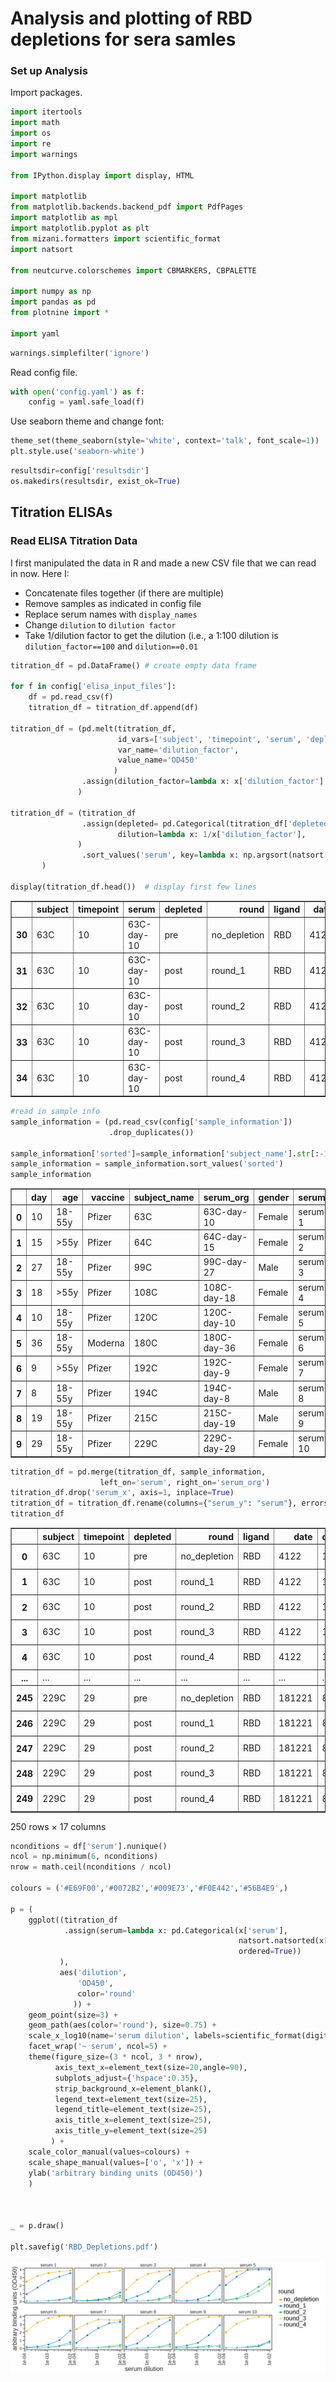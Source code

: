 # Analysis and plotting of RBD depletions for sera samles

### Set up Analysis

Import packages.


```python
import itertools
import math
import os
import re
import warnings

from IPython.display import display, HTML

import matplotlib
from matplotlib.backends.backend_pdf import PdfPages
import matplotlib as mpl
import matplotlib.pyplot as plt
from mizani.formatters import scientific_format
import natsort

from neutcurve.colorschemes import CBMARKERS, CBPALETTE

import numpy as np
import pandas as pd
from plotnine import *

import yaml
```


```python
warnings.simplefilter('ignore')
```

Read config file.


```python
with open('config.yaml') as f:
    config = yaml.safe_load(f)
```

Use seaborn theme and change font:


```python
theme_set(theme_seaborn(style='white', context='talk', font_scale=1))
plt.style.use('seaborn-white')
```


```python
resultsdir=config['resultsdir']
os.makedirs(resultsdir, exist_ok=True)
```

## Titration ELISAs

### Read ELISA Titration Data

I first manipulated the data in R and made a new CSV file that we can read in now. Here I:
* Concatenate files together (if there are multiple)
* Remove samples as indicated in config file
* Replace serum names with `display_names`
* Change `dilution` to `dilution factor`
* Take 1/dilution factor to get the dilution (i.e., a 1:100 dilution is `dilution_factor==100` and `dilution==0.01`


```python
titration_df = pd.DataFrame() # create empty data frame

for f in config['elisa_input_files']:
    df = pd.read_csv(f)
    titration_df = titration_df.append(df)
    
titration_df = (pd.melt(titration_df, 
                        id_vars=['subject', 'timepoint', 'serum', 'depleted', 'round', 'ligand', 'date'], 
                        var_name='dilution_factor', 
                        value_name='OD450'
                       )
                .assign(dilution_factor=lambda x: x['dilution_factor'].astype(int))
               )

titration_df = (titration_df
                .assign(depleted= pd.Categorical(titration_df['depleted'], categories=['pre', 'post'], ordered=True),
                        dilution=lambda x: 1/x['dilution_factor'],
               )
                .sort_values('serum', key=lambda x: np.argsort(natsort.index_natsorted(x)))
       )

display(titration_df.head())  # display first few lines
```


<div>
<style scoped>
    .dataframe tbody tr th:only-of-type {
        vertical-align: middle;
    }

    .dataframe tbody tr th {
        vertical-align: top;
    }

    .dataframe thead th {
        text-align: right;
    }
</style>
<table border="1" class="dataframe">
  <thead>
    <tr style="text-align: right;">
      <th></th>
      <th>subject</th>
      <th>timepoint</th>
      <th>serum</th>
      <th>depleted</th>
      <th>round</th>
      <th>ligand</th>
      <th>date</th>
      <th>dilution_factor</th>
      <th>OD450</th>
      <th>dilution</th>
    </tr>
  </thead>
  <tbody>
    <tr>
      <th>30</th>
      <td>63C</td>
      <td>10</td>
      <td>63C-day-10</td>
      <td>pre</td>
      <td>no_depletion</td>
      <td>RBD</td>
      <td>4122</td>
      <td>100</td>
      <td>3.8844</td>
      <td>0.01</td>
    </tr>
    <tr>
      <th>31</th>
      <td>63C</td>
      <td>10</td>
      <td>63C-day-10</td>
      <td>post</td>
      <td>round_1</td>
      <td>RBD</td>
      <td>4122</td>
      <td>100</td>
      <td>3.5529</td>
      <td>0.01</td>
    </tr>
    <tr>
      <th>32</th>
      <td>63C</td>
      <td>10</td>
      <td>63C-day-10</td>
      <td>post</td>
      <td>round_2</td>
      <td>RBD</td>
      <td>4122</td>
      <td>100</td>
      <td>0.5100</td>
      <td>0.01</td>
    </tr>
    <tr>
      <th>33</th>
      <td>63C</td>
      <td>10</td>
      <td>63C-day-10</td>
      <td>post</td>
      <td>round_3</td>
      <td>RBD</td>
      <td>4122</td>
      <td>100</td>
      <td>0.3863</td>
      <td>0.01</td>
    </tr>
    <tr>
      <th>34</th>
      <td>63C</td>
      <td>10</td>
      <td>63C-day-10</td>
      <td>post</td>
      <td>round_4</td>
      <td>RBD</td>
      <td>4122</td>
      <td>100</td>
      <td>0.3559</td>
      <td>0.01</td>
    </tr>
  </tbody>
</table>
</div>



```python
#read in sample info
sample_information = (pd.read_csv(config['sample_information'])
                      .drop_duplicates())

sample_information['sorted']=sample_information['subject_name'].str[:-1].astype(int)
sample_information = sample_information.sort_values('sorted')
sample_information
```




<div>
<style scoped>
    .dataframe tbody tr th:only-of-type {
        vertical-align: middle;
    }

    .dataframe tbody tr th {
        vertical-align: top;
    }

    .dataframe thead th {
        text-align: right;
    }
</style>
<table border="1" class="dataframe">
  <thead>
    <tr style="text-align: right;">
      <th></th>
      <th>day</th>
      <th>age</th>
      <th>vaccine</th>
      <th>subject_name</th>
      <th>serum_org</th>
      <th>gender</th>
      <th>serum</th>
      <th>sorted</th>
    </tr>
  </thead>
  <tbody>
    <tr>
      <th>0</th>
      <td>10</td>
      <td>18-55y</td>
      <td>Pfizer</td>
      <td>63C</td>
      <td>63C-day-10</td>
      <td>Female</td>
      <td>serum 1</td>
      <td>63</td>
    </tr>
    <tr>
      <th>1</th>
      <td>15</td>
      <td>&gt;55y</td>
      <td>Pfizer</td>
      <td>64C</td>
      <td>64C-day-15</td>
      <td>Female</td>
      <td>serum 2</td>
      <td>64</td>
    </tr>
    <tr>
      <th>2</th>
      <td>27</td>
      <td>18-55y</td>
      <td>Pfizer</td>
      <td>99C</td>
      <td>99C-day-27</td>
      <td>Male</td>
      <td>serum 3</td>
      <td>99</td>
    </tr>
    <tr>
      <th>3</th>
      <td>18</td>
      <td>&gt;55y</td>
      <td>Pfizer</td>
      <td>108C</td>
      <td>108C-day-18</td>
      <td>Female</td>
      <td>serum 4</td>
      <td>108</td>
    </tr>
    <tr>
      <th>4</th>
      <td>10</td>
      <td>18-55y</td>
      <td>Pfizer</td>
      <td>120C</td>
      <td>120C-day-10</td>
      <td>Female</td>
      <td>serum 5</td>
      <td>120</td>
    </tr>
    <tr>
      <th>5</th>
      <td>36</td>
      <td>18-55y</td>
      <td>Moderna</td>
      <td>180C</td>
      <td>180C-day-36</td>
      <td>Female</td>
      <td>serum 6</td>
      <td>180</td>
    </tr>
    <tr>
      <th>6</th>
      <td>9</td>
      <td>&gt;55y</td>
      <td>Pfizer</td>
      <td>192C</td>
      <td>192C-day-9</td>
      <td>Female</td>
      <td>serum 7</td>
      <td>192</td>
    </tr>
    <tr>
      <th>7</th>
      <td>8</td>
      <td>18-55y</td>
      <td>Pfizer</td>
      <td>194C</td>
      <td>194C-day-8</td>
      <td>Male</td>
      <td>serum 8</td>
      <td>194</td>
    </tr>
    <tr>
      <th>8</th>
      <td>19</td>
      <td>18-55y</td>
      <td>Pfizer</td>
      <td>215C</td>
      <td>215C-day-19</td>
      <td>Male</td>
      <td>serum 9</td>
      <td>215</td>
    </tr>
    <tr>
      <th>9</th>
      <td>29</td>
      <td>18-55y</td>
      <td>Pfizer</td>
      <td>229C</td>
      <td>229C-day-29</td>
      <td>Female</td>
      <td>serum 10</td>
      <td>229</td>
    </tr>
  </tbody>
</table>
</div>




```python
titration_df = pd.merge(titration_df, sample_information,
                    left_on='serum', right_on='serum_org')
titration_df.drop('serum_x', axis=1, inplace=True)
titration_df = titration_df.rename(columns={"serum_y": "serum"}, errors="raise")
titration_df
```




<div>
<style scoped>
    .dataframe tbody tr th:only-of-type {
        vertical-align: middle;
    }

    .dataframe tbody tr th {
        vertical-align: top;
    }

    .dataframe thead th {
        text-align: right;
    }
</style>
<table border="1" class="dataframe">
  <thead>
    <tr style="text-align: right;">
      <th></th>
      <th>subject</th>
      <th>timepoint</th>
      <th>depleted</th>
      <th>round</th>
      <th>ligand</th>
      <th>date</th>
      <th>dilution_factor</th>
      <th>OD450</th>
      <th>dilution</th>
      <th>day</th>
      <th>age</th>
      <th>vaccine</th>
      <th>subject_name</th>
      <th>serum_org</th>
      <th>gender</th>
      <th>serum</th>
      <th>sorted</th>
    </tr>
  </thead>
  <tbody>
    <tr>
      <th>0</th>
      <td>63C</td>
      <td>10</td>
      <td>pre</td>
      <td>no_depletion</td>
      <td>RBD</td>
      <td>4122</td>
      <td>100</td>
      <td>3.8844</td>
      <td>0.010000</td>
      <td>10</td>
      <td>18-55y</td>
      <td>Pfizer</td>
      <td>63C</td>
      <td>63C-day-10</td>
      <td>Female</td>
      <td>serum 1</td>
      <td>63</td>
    </tr>
    <tr>
      <th>1</th>
      <td>63C</td>
      <td>10</td>
      <td>post</td>
      <td>round_1</td>
      <td>RBD</td>
      <td>4122</td>
      <td>100</td>
      <td>3.5529</td>
      <td>0.010000</td>
      <td>10</td>
      <td>18-55y</td>
      <td>Pfizer</td>
      <td>63C</td>
      <td>63C-day-10</td>
      <td>Female</td>
      <td>serum 1</td>
      <td>63</td>
    </tr>
    <tr>
      <th>2</th>
      <td>63C</td>
      <td>10</td>
      <td>post</td>
      <td>round_2</td>
      <td>RBD</td>
      <td>4122</td>
      <td>100</td>
      <td>0.5100</td>
      <td>0.010000</td>
      <td>10</td>
      <td>18-55y</td>
      <td>Pfizer</td>
      <td>63C</td>
      <td>63C-day-10</td>
      <td>Female</td>
      <td>serum 1</td>
      <td>63</td>
    </tr>
    <tr>
      <th>3</th>
      <td>63C</td>
      <td>10</td>
      <td>post</td>
      <td>round_3</td>
      <td>RBD</td>
      <td>4122</td>
      <td>100</td>
      <td>0.3863</td>
      <td>0.010000</td>
      <td>10</td>
      <td>18-55y</td>
      <td>Pfizer</td>
      <td>63C</td>
      <td>63C-day-10</td>
      <td>Female</td>
      <td>serum 1</td>
      <td>63</td>
    </tr>
    <tr>
      <th>4</th>
      <td>63C</td>
      <td>10</td>
      <td>post</td>
      <td>round_4</td>
      <td>RBD</td>
      <td>4122</td>
      <td>100</td>
      <td>0.3559</td>
      <td>0.010000</td>
      <td>10</td>
      <td>18-55y</td>
      <td>Pfizer</td>
      <td>63C</td>
      <td>63C-day-10</td>
      <td>Female</td>
      <td>serum 1</td>
      <td>63</td>
    </tr>
    <tr>
      <th>...</th>
      <td>...</td>
      <td>...</td>
      <td>...</td>
      <td>...</td>
      <td>...</td>
      <td>...</td>
      <td>...</td>
      <td>...</td>
      <td>...</td>
      <td>...</td>
      <td>...</td>
      <td>...</td>
      <td>...</td>
      <td>...</td>
      <td>...</td>
      <td>...</td>
      <td>...</td>
    </tr>
    <tr>
      <th>245</th>
      <td>229C</td>
      <td>29</td>
      <td>pre</td>
      <td>no_depletion</td>
      <td>RBD</td>
      <td>181221</td>
      <td>8100</td>
      <td>2.0167</td>
      <td>0.000123</td>
      <td>29</td>
      <td>18-55y</td>
      <td>Pfizer</td>
      <td>229C</td>
      <td>229C-day-29</td>
      <td>Female</td>
      <td>serum 10</td>
      <td>229</td>
    </tr>
    <tr>
      <th>246</th>
      <td>229C</td>
      <td>29</td>
      <td>post</td>
      <td>round_1</td>
      <td>RBD</td>
      <td>181221</td>
      <td>8100</td>
      <td>0.0946</td>
      <td>0.000123</td>
      <td>29</td>
      <td>18-55y</td>
      <td>Pfizer</td>
      <td>229C</td>
      <td>229C-day-29</td>
      <td>Female</td>
      <td>serum 10</td>
      <td>229</td>
    </tr>
    <tr>
      <th>247</th>
      <td>229C</td>
      <td>29</td>
      <td>post</td>
      <td>round_2</td>
      <td>RBD</td>
      <td>181221</td>
      <td>8100</td>
      <td>0.0871</td>
      <td>0.000123</td>
      <td>29</td>
      <td>18-55y</td>
      <td>Pfizer</td>
      <td>229C</td>
      <td>229C-day-29</td>
      <td>Female</td>
      <td>serum 10</td>
      <td>229</td>
    </tr>
    <tr>
      <th>248</th>
      <td>229C</td>
      <td>29</td>
      <td>post</td>
      <td>round_3</td>
      <td>RBD</td>
      <td>181221</td>
      <td>8100</td>
      <td>0.0984</td>
      <td>0.000123</td>
      <td>29</td>
      <td>18-55y</td>
      <td>Pfizer</td>
      <td>229C</td>
      <td>229C-day-29</td>
      <td>Female</td>
      <td>serum 10</td>
      <td>229</td>
    </tr>
    <tr>
      <th>249</th>
      <td>229C</td>
      <td>29</td>
      <td>post</td>
      <td>round_4</td>
      <td>RBD</td>
      <td>181221</td>
      <td>8100</td>
      <td>0.0897</td>
      <td>0.000123</td>
      <td>29</td>
      <td>18-55y</td>
      <td>Pfizer</td>
      <td>229C</td>
      <td>229C-day-29</td>
      <td>Female</td>
      <td>serum 10</td>
      <td>229</td>
    </tr>
  </tbody>
</table>
<p>250 rows × 17 columns</p>
</div>




```python
nconditions = df['serum'].nunique()
ncol = np.minimum(6, nconditions)
nrow = math.ceil(nconditions / ncol)

colours = ('#E69F00','#0072B2','#009E73','#F0E442','#56B4E9',)

p = (
    ggplot((titration_df
            .assign(serum=lambda x: pd.Categorical(x['serum'], 
                                                   natsort.natsorted(x['serum'].unique()), 
                                                   ordered=True))
           ),
           aes('dilution', 
               'OD450', 
               color='round'
              )) +
    geom_point(size=3) +
    geom_path(aes(color='round'), size=0.75) +
    scale_x_log10(name='serum dilution', labels=scientific_format(digits=0)) +
    facet_wrap('~ serum', ncol=5) +
    theme(figure_size=(3 * ncol, 3 * nrow),
          axis_text_x=element_text(size=20,angle=90),
          subplots_adjust={'hspace':0.35},
          strip_background_x=element_blank(),
          legend_text=element_text(size=25),
          legend_title=element_text(size=25),
          axis_title_x=element_text(size=25),
          axis_title_y=element_text(size=25)
         ) +
    scale_color_manual(values=colours) +
    scale_shape_manual(values=['o', 'x']) +
    ylab('arbitrary binding units (OD450)')
    )



_ = p.draw()

plt.savefig('RBD_Depletions.pdf')
```


    
![png](rbd_depletions_files/rbd_depletions_13_0.png)
    



```python

```
